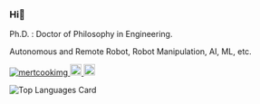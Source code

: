 ### Hi👋
Ph.D. : Doctor of Philosophy in Engineering.

Autonomous and Remote Robot, Robot Manipulation, AI, ML, etc.

<p align="left"> 
  <a href="https://github.com/mertcookimg/mertcookimg/">
    <img src="https://komarev.com/ghpvc/?username=mertcookimg" alt="mertcookimg" />
  </a>
  <a href="http://twitter.com/MeRTcooking">
    <img height="20" src="https://img.shields.io/twitter/follow/MeRTcooking?label=Twitter&logo=twitter&style=flat" />
  </a>
  <a href="http://qiita.com/MeRT">
    <img height="20" src="https://qiita-badge.apiapi.app/s/MeRT/contributions.svg" />
  </a>
</p>

<!-- ![GitHub Stats Card](https://github-readme-stats.vercel.app/api?username=mertcookimg&count_private=true&theme=merko)
 -->
![Top Languages Card](https://github-readme-stats.vercel.app/api/top-langs/?username=mertcookimg&count_private=true&theme=merko)

